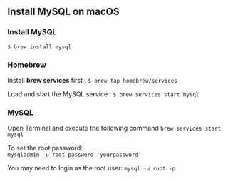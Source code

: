 ## Install MySQL on macOS

### Install MySQL

`$ brew install mysql`

### Homebrew

Install **brew services** first : `$ brew tap homebrew/services`

Load and start the MySQL service : `$ brew services start mysql`    


### MySQL
Open Terminal and execute the following command 
 `brew services start mysql`
 
To set the root password:  
 `mysqladmin -u root password 'yourpassword'`  

You may need to login as the root user:
 `mysql -u root -p`


